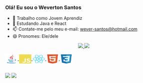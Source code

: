 ### Olá! Eu sou o Weverton Santos

- 🔭 Trabalho como Jovem Aprendiz
- 🌱 Estudando Java e React
- 📫 Contate-me pelo meu e-mail: wever-santos@hotmail.com
- 😄 Pronomes: Ele/dele

<div align="center">
  <a href="https://github.com/wevertonsantos">
  <img height="180em" src="https://github-readme-stats.vercel.app/api?username=wevertonsantos&show_icons=true&theme=dracula&include_all_commits=true&count_private=true"/>
  <img height="180em" src="https://github-readme-stats.vercel.app/api/top-langs/?username=wevertonsantos&layout=compact&langs_count=7&theme=dracula"/>
</div>
<div style="display: inline_block"><br>
  <img align="center" alt="Weverton-Java" height="30" width="40" src="https://github.com/devicons/devicon/blob/master/icons/java/java-original.svg">
  <img align="center" alt="Weverton-Js" height="30" width="40" src="https://raw.githubusercontent.com/devicons/devicon/master/icons/javascript/javascript-plain.svg">
  <img align="center" alt="Weverton-React" height="30" width="40" src="https://raw.githubusercontent.com/devicons/devicon/master/icons/react/react-original.svg">
  <img align="center" alt="Weverton-HTML" height="30" width="40" src="https://raw.githubusercontent.com/devicons/devicon/master/icons/html5/html5-original.svg">
  <img align="center" alt="Weverton-CSS" height="30" width="40" src="https://raw.githubusercontent.com/devicons/devicon/master/icons/css3/css3-original.svg">
  
</div>

   ##
 
<div> 
  <a href = "mailto:wever-santos@hotmail.com"><img src="https://img.shields.io/badge/-Gmail-%23333?style=for-the-badge&logo=gmail&logoColor=white" target="_blank"></a>
  <a href="https://www.linkedin.com/in/wevertonsantoss" target="_blank"><img src="https://img.shields.io/badge/-LinkedIn-%230077B5?style=for-the-badge&logo=linkedin&logoColor=white" target="_blank"></a> 
 </div>
